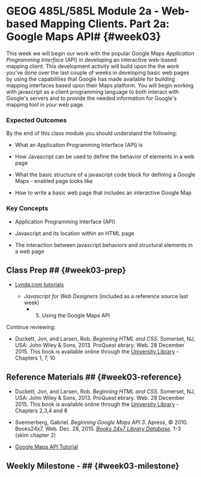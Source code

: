 <!---------------------------------------------------------------------------->
<!-- Week 03 ----------------------------------------------------------------->
<!-- Lecture 02 a 02 a ------------------------------------------------------->
<!-- Web-based Mapping Clients------------------------------------------------>
<!-- Google Maps API---------------------------------------------------------->
<!---------------------------------------------------------------------------->


# GEOG 485L/585L Module 2a - Web-based Mapping Clients. Part 2a: Google Maps API# {#week03}

This week we will begin our work with the popular Google Maps _Application Programming Interface_ (API) in developing an interactive web-based mapping client. This development activity will build upon the the work you've done over the last couple of weeks in developing basic web pages by using the capabilities that Google has made available for building mapping interfaces based upon their Maps platform. You will begin working with javascript as a client programming language to both interact with Google's servers and to provide the needed information for Google's mapping tool in your web page.

### Expected Outcomes ###

By the end of this class module you should understand the following:

* What an Application Programming Interface (API) is

* How Javascript can be used to define the behavior of elements in a web page

* What the basic structure of a javascript code block for defining a Google Maps - enabled page looks like

* How to write a basic web page that includes an interactive Google Map


### Key Concepts ###

* Application Programming Interface (API)

* Javascript and its location within an HTML page

* The interaction between javascript behaviors and structural elements in a web page

## Class Prep ## {#week03-prep}

* [Lynda.com tutorials](http://www.lynda.com/SharedPlaylist/2b710369c9ec4d8c964467225c6610ad?org=unm.edu)

	* *Javascript for Web Designers* (included as a reference source last week)
		* 5. Using the Google Maps API


Continue reviewing:

*  Duckett, Jon, and Larsen, Rob. *Beginning HTML and CSS*. Somerset, NJ, USA: John Wiley & Sons, 2013. ProQuest ebrary. Web. 28 December 2015. This book is available online through the [University Library](http://site.ebrary.com.libproxy.unm.edu/lib/unma/detail.action?docID=10667426) - Chapters 1, 7, 10


## Reference Materials ## {#week03-reference}

*  Duckett, Jon, and Larsen, Rob. *Beginning HTML and CSS*. Somerset, NJ, USA: John Wiley & Sons, 2013. ProQuest ebrary. Web. 28 December 2015. This book is available online through the [University Library](http://site.ebrary.com.libproxy.unm.edu/lib/unma/detail.action?docID=10667426) - Chapters 2,3,4 and 8

* Svennerberg, Gabriel. *Beginning Google Maps API 3*. Apress, © 2010. Books24x7. Web. Dec. 28, 2015.  [*Books 24x7 Library Database*](http://library.books24x7.com.libproxy.unm.edu/toc.aspx?bookid=36390&refid=SVA3S). 1-3 (skim chapter 2)

* [Google Maps API Tutorial](http://code.google.com/apis/maps/documentation/javascript/tutorial.html)

## Weekly Milestone - ## {#week03-milestone}


